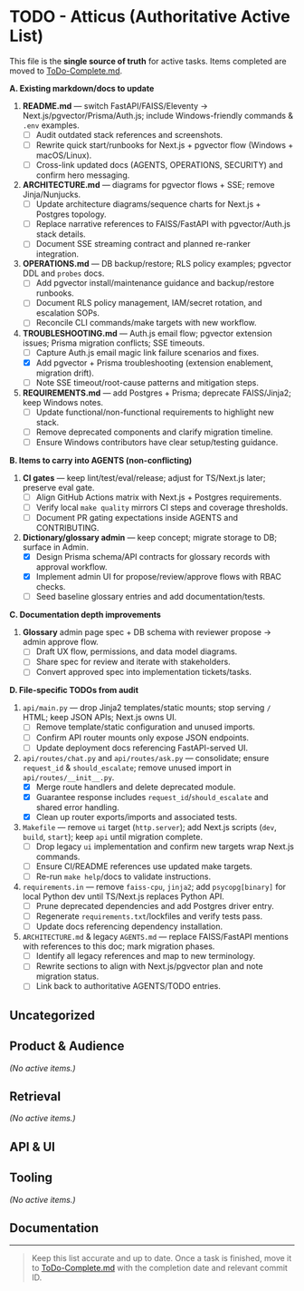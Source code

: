 # TODO - Atticus (Authoritative Active List)

This file is the **single source of truth** for active tasks.
Items completed are moved to [ToDo-Complete.md](ToDo-Complete.md).

**A. Existing markdown/docs to update**

1. **README.md** — switch FastAPI/FAISS/Eleventy → Next.js/pgvector/Prisma/Auth.js; include Windows-friendly commands & `.env` examples.
   - [ ] Audit outdated stack references and screenshots.
   - [ ] Rewrite quick start/runbooks for Next.js + pgvector flow (Windows + macOS/Linux).
   - [ ] Cross-link updated docs (AGENTS, OPERATIONS, SECURITY) and confirm hero messaging.
2. **ARCHITECTURE.md** — diagrams for pgvector flows + SSE; remove Jinja/Nunjucks.
   - [ ] Update architecture diagrams/sequence charts for Next.js + Postgres topology.
   - [ ] Replace narrative references to FAISS/FastAPI with pgvector/Auth.js stack details.
   - [ ] Document SSE streaming contract and planned re-ranker integration.
3. **OPERATIONS.md** — DB backup/restore; RLS policy examples; pgvector DDL and `probes` docs.
   - [ ] Add pgvector install/maintenance guidance and backup/restore runbooks.
   - [ ] Document RLS policy management, IAM/secret rotation, and escalation SOPs.
   - [ ] Reconcile CLI commands/make targets with new workflow.
4. **TROUBLESHOOTING.md** — Auth.js email flow; pgvector extension issues; Prisma migration conflicts; SSE timeouts.
   - [ ] Capture Auth.js email magic link failure scenarios and fixes.
   - [x] Add pgvector + Prisma troubleshooting (extension enablement, migration drift).
   - [ ] Note SSE timeout/root-cause patterns and mitigation steps.
5. **REQUIREMENTS.md** — add Postgres + Prisma; deprecate FAISS/Jinja2; keep Windows notes.
   - [ ] Update functional/non-functional requirements to highlight new stack.
   - [ ] Remove deprecated components and clarify migration timeline.
   - [ ] Ensure Windows contributors have clear setup/testing guidance.

**B. Items to carry into AGENTS (non-conflicting)**

1. **CI gates** — keep lint/test/eval/release; adjust for TS/Next.js later; preserve eval gate.
   - [ ] Align GitHub Actions matrix with Next.js + Postgres requirements.
   - [ ] Verify local `make quality` mirrors CI steps and coverage thresholds.
   - [ ] Document PR gating expectations inside AGENTS and CONTRIBUTING.
2. **Dictionary/glossary admin** — keep concept; migrate storage to DB; surface in Admin.
   - [x] Design Prisma schema/API contracts for glossary records with approval workflow.
   - [x] Implement admin UI for propose/review/approve flows with RBAC checks.
   - [ ] Seed baseline glossary entries and add documentation/tests.

**C. Documentation depth improvements**

1. **Glossary** admin page spec + DB schema with reviewer propose → admin approve flow.
   - [ ] Draft UX flow, permissions, and data model diagrams.
   - [ ] Share spec for review and iterate with stakeholders.
   - [ ] Convert approved spec into implementation tickets/tasks.

**D. File-specific TODOs from audit**

1. `api/main.py` — drop Jinja2 templates/static mounts; stop serving `/` HTML; keep JSON APIs; Next.js owns UI.
   - [ ] Remove template/static configuration and unused imports.
   - [ ] Confirm API router mounts only expose JSON endpoints.
   - [ ] Update deployment docs referencing FastAPI-served UI.
2. `api/routes/chat.py` and `api/routes/ask.py` — consolidate; ensure `request_id` & `should_escalate`; remove unused import in `api/routes/__init__.py`.
   - [x] Merge route handlers and delete deprecated module.
   - [x] Guarantee response includes `request_id`/`should_escalate` and shared error handling.
   - [x] Clean up router exports/imports and associated tests.
3. `Makefile` — remove `ui` target (`http.server`); add Next.js scripts (`dev`, `build`, `start`); keep `api` until migration complete.
   - [ ] Drop legacy `ui` implementation and confirm new targets wrap Next.js commands.
   - [ ] Ensure CI/README references use updated make targets.
   - [ ] Re-run `make help`/docs to validate instructions.
4. `requirements.in` — remove `faiss-cpu`, `jinja2`; add `psycopg[binary]` for local Python dev until TS/Next.js replaces Python API.
   - [ ] Prune deprecated dependencies and add Postgres driver entry.
   - [ ] Regenerate `requirements.txt`/lockfiles and verify tests pass.
   - [ ] Update docs referencing dependency installation.
5. `ARCHITECTURE.md` & legacy `AGENTS.md` — replace FAISS/FastAPI mentions with references to this doc; mark migration phases.
   - [ ] Identify all legacy references and map to new terminology.
   - [ ] Rewrite sections to align with Next.js/pgvector plan and note migration status.
   - [ ] Link back to authoritative AGENTS/TODO entries.

## Uncategorized


## Product & Audience

*(No active items.)*

## Retrieval

*(No active items.)*

## API & UI


## Tooling

*(No active items.)*

## Documentation

---

> Keep this list accurate and up to date. Once a task is finished, move it to [ToDo-Complete.md](ToDo-Complete.md) with the completion date and relevant commit ID.
